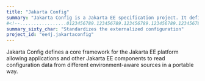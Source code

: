 ```yaml
---
title: "Jakarta Config"
summary: "Jakarta Config is a Jakarta EE specification project. It defines a core framework for the Jakarta EE platform allowing applications and other Jakarta EE components to read configuration data from different environment-aware sources in a portable way."
#<!--.................0123456789.123456789.123456789.123456789.123456789.123456789-->
summary_sixty_char: "Standardizes the externalized configuration"
project_id: "ee4j.jakartaconfig"
---
```


Jakarta Config defines a core framework for the Jakarta EE platform allowing applications and other Jakarta EE components to read configuration data from different environment-aware sources in a portable way.
